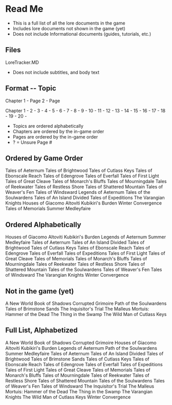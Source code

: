 # Read Me

+ This is a full list of all the lore documents in the game
+ Includes lore documents not shown in the game (yet)
+ Does not include Informational documents (guides, tutorials, etc.)

## Files

LoreTracker.MD
+ Does not include subtitles, and body text

## Format -- Topic

Chapter
1 - Page
2 - Page

Chapter
1 - 
2 - 
3 - 
4 - 
5 - 
6 - 
7 - 
8 - 
9 - 
10 - 
11 - 
12 - 
13 - 
14 - 
15 - 
16 - 
17 - 
18 - 
19 - 
20 - 

+ Topics are ordered alphabetically
+ Chapters are ordered by the in-game order
+ Pages are ordered by the in-game order
+ ? = Unsure Page #

## Ordered by Game Order

Tales of Aeternum
Tales of Brightwood
Tales of Cutlass Keys
Tales of Ebonscale Reach
Tales of Edengrove
Tales of Everfall
Tales of First Light
Tales of Great Cleave
Tales of Monarch's Bluffs
Tales of Mourningdale
Tales of Reekwater
Tales of Restless Shore
Tales of Shattered Mountain
Tales of Weaver's Fen
Tales of Windsward
Legends of Aeternum
Tales of the Soulwardens
Tales of An Island Divided
Tales of Expeditions
The Varangian Knights
Houses of Giacomo Altoviti
Kubikiri's Burden
Winter Convergence
Tales of Memorials
Summer Medleyfaire

## Ordered Alphabetically

Houses of Giacomo Altoviti
Kubikiri's Burden
Legends of Aeternum
Summer Medleyfaire
Tales of Aeternum
Tales of An Island Divided
Tales of Brightwood
Tales of Cutlass Keys
Tales of Ebonscale Reach
Tales of Edengrove
Tales of Everfall
Tales of Expeditions
Tales of First Light
Tales of Great Cleave
Tales of Memorials
Tales of Monarch's Bluffs
Tales of Mourningdale
Tales of Reekwater
Tales of Restless Shore
Tales of Shattered Mountain
Tales of the Soulwardens
Tales of Weaver's Fen
Tales of Windsward
The Varangian Knights
Winter Convergence

## Not in the game (yet)

A New World
Book of Shadows
Corrupted Grimoire
Path of the Soulwardens
Tales of Brimstone Sands
The Inquisitor's Trial
The Malleus Mortuis: Hammer of the Dead
The Thing in the Swamp
The Wild Man of Cutlass Keys

## Full List, Alphabetized

A New World
Book of Shadows
Corrupted Grimoire
Houses of Giacomo Altoviti
Kubikiri's Burden
Legends of Aeternum
Path of the Soulwardens
Summer Medleyfaire
Tales of Aeternum
Tales of An Island Divided
Tales of Brightwood
Tales of Brimstone Sands
Tales of Cutlass Keys
Tales of Ebonscale Reach
Tales of Edengrove
Tales of Everfall
Tales of Expeditions
Tales of First Light
Tales of Great Cleave
Tales of Memorials
Tales of Monarch's Bluffs
Tales of Mourningdale
Tales of Reekwater
Tales of Restless Shore
Tales of Shattered Mountain
Tales of the Soulwardens
Tales of Weaver's Fen
Tales of Windsward
The Inquisitor's Trial
The Malleus Mortuis: Hammer of the Dead
The Thing in the Swamp
The Varangian Knights
The Wild Man of Cutlass Keys
Winter Convergence
